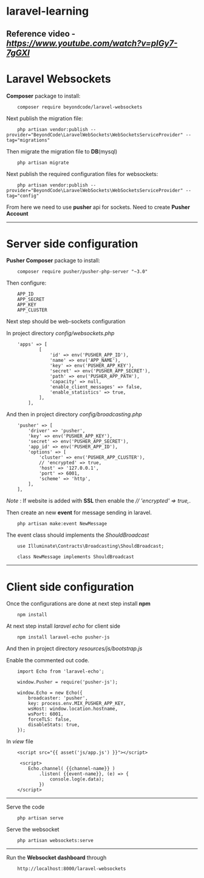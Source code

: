 # laravel-learning

## Reference video - *https://www.youtube.com/watch?v=pIGy7-7gGXI*

# Laravel Websockets

**Composer** package to install:
```
    composer require beyondcode/laravel-websockets
```

Next publish the migration file:
```
    php artisan vendor:publish --provider="BeyondCode\LaravelWebSockets\WebSocketsServiceProvider" --tag="migrations"
```

Then migrate the migration file to **DB**(mysql)
```
    php artisan migrate
```

Next publish the required configuration files for websockets:
```
    php artisan vendor:publish --provider="BeyondCode\LaravelWebSockets\WebSocketsServiceProvider" --tag="config"
```

From here we need to use **pusher** api for sockets.
Need to create **Pusher Account**

----------------------------------------------------------------------------------------------------------------------------------------

# Server side configuration

**Pusher Composer** package to install:
```
    composer require pusher/pusher-php-server "~3.0"
```

Then configure:
``` 
    APP_ID
    APP_SECRET
    APP_KEY
    APP_CLUSTER
```

Next step should be web-sockets configuration

In project directory *config/websockets.php*
```
    'apps' => [
            [
                'id' => env('PUSHER_APP_ID'),
                'name' => env('APP_NAME'),
                'key' => env('PUSHER_APP_KEY'),
                'secret' => env('PUSHER_APP_SECRET'),
                'path' => env('PUSHER_APP_PATH'),
                'capacity' => null,
                'enable_client_messages' => false,
                'enable_statistics' => true,
            ],
        ],
```

And then in project directory *config/broadcasting.php* 


```
    'pusher' => [
        'driver' => 'pusher',
        'key' => env('PUSHER_APP_KEY'),
        'secret' => env('PUSHER_APP_SECRET'),
        'app_id' => env('PUSHER_APP_ID'),
        'options' => [
            'cluster' => env('PUSHER_APP_CLUSTER'),
            // 'encrypted' => true,
            'host' => '127.0.0.1',
            'port' => 6001,
            'scheme' => 'http',
        ],
    ],
```
*Note* : If website is added with **SSL** then enable the *// 'encrypted' => true,*.

Then create an new **event** for message sending in laravel.
```
    php artisan make:event NewMessage
```

The event class should implements the *ShouldBroadcast*
```
    use Illuminate\Contracts\Broadcasting\ShouldBroadcast;

    class NewMessage implements ShouldBroadcast
```
----------------------------------------------------------------------------------------------------------------------------------------


# Client side configuration
Once the configurations are done at next step install **npm**
```
    npm install
```

At next step install *laravel echo* for client side
```
    npm install laravel-echo pusher-js
```

And then in project directory *resources/js/bootstrap.js* 

Enable the commented out code.

```
    import Echo from 'laravel-echo';

    window.Pusher = require('pusher-js');

    window.Echo = new Echo({
        broadcaster: 'pusher',
        key: process.env.MIX_PUSHER_APP_KEY,
        wsHost: window.location.hostname,
        wsPort: 6001,
        forceTLS: false,
        disableStats: true,
    });
```

In *view* file

```
    <script src="{{ asset('js/app.js') }}"></script>

     <script>
        Echo.channel( {{channel-name}} )
            .listen( {{event-name}}, (e) => {
                console.log(e.data);
            })                        
    </script>
```

----------------------------------------------------------------------------------------------------------------------------------------

Serve the code
```
    php artisan serve
```

Serve the websocket
```
    php artisan websockets:serve
```

----------------------------------------------------------------------------------------------------------------------------------------

Run the **Websocket dashboard** through
```
    http://localhost:8000/laravel-websockets
```




